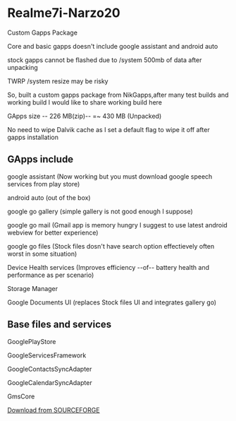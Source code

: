 # Realme7i-Narzo20
Custom Gapps Package 

Core and basic gapps doesn't include google assistant and android auto 

stock gapps cannot be flashed due to /system 500mb of data after unpacking

TWRP /system resize may be risky 

So, built a custom gapps package from NikGapps,after many test builds and working build I would like to share working build here

GApps size -- 226 MB(zip)-- =~ 430 MB (Unpacked) 

No need to wipe Dalvik cache as I set a default flag to wipe it off after gapps installation

GApps include
----------------


google assistant (Now working but you must download google speech services from play store)

android auto (out of the box)

google go gallery (simple gallery is not good enough I suppose)

google go mail (Gmail app is memory hungry I suggest to use latest android webview for better experience)

google go files (Stock files dosn't have search option effectievely often worst in some situation)

Device Health services (Improves efficiency --of-- battery health and performance as per scenario)

Storage Manager

Google Documents UI (replaces Stock files UI and integrates gallery go)

 
Base files and services
-----------------------


GooglePlayStore

GoogleServicesFramework

GoogleContactsSyncAdapter

GoogleCalendarSyncAdapter

GmsCore

<a href="https://downloads.sourceforge.net/project/nikgapps/Config-Releases/NikGapps-S/15-Jan-2022/NikGapps-Tribhuvan_build_05-arm64-12-20220115-signed.zip?ts=gAAAAABh4ueRs8JiTpAn72J1zyuB0qy_HRgUyAs3e17eir-tBu8f1pjdymZk5UvG--Pa5QkYXxEwc5SOjzzxlxSI0ABqxpPFFg%3D%3D&use_mirror=master&r=https%3A%2F%2Fsourceforge.net%2Fprojects%2Fnikgapps%2Ffiles%2FConfig-Releases%2FNikGapps-S%2F15-Jan-2022%2FNikGapps-Tribhuvan_build_05-arm64-12-20220115-signed.zip%2Fdownload" target="_blank">Download from SOURCEFORGE</a> 



